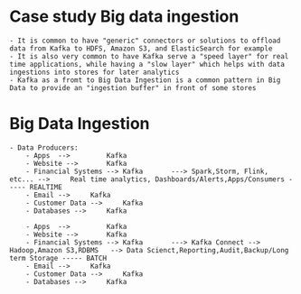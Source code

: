 # Case study Big data ingestion

	- It is common to have "generic" connectors or solutions to offload data from Kafka to HDFS, Amazon S3, and ElasticSearch for example
	- It is also very common to have Kafka serve a "speed layer" for real time applications, while having a "slow layer" which helps with data ingestions into stores for later analytics
	- Kafka as a fromt to Big Data Ingestion is a common pattern in Big Data to provide an "ingestion buffer" in front of some stores

# Big Data Ingestion

	- Data Producers:
		- Apps	--> 		Kafka
		- Website -->		Kafka
		- Financial Systems -->	Kafka		---> Spark,Storm, Flink, etc...	--> 	Real time analytics, Dashboards/Alerts,Apps/Consumers ----- REALTIME
		- Email -->		Kafka
		- Customer Data --> 	Kafka
		- Databases --> 	Kafka

		- Apps	--> 		Kafka
		- Website -->		Kafka
		- Financial Systems -->	Kafka		---> Kafka Connect --> Hadoop,Amazon S3,RDBMS	--> Data Scienct,Reporting,Audit,Backup/Long term Storage ----- BATCH
		- Email -->		Kafka
		- Customer Data --> 	Kafka
		- Databases --> 	Kafka

